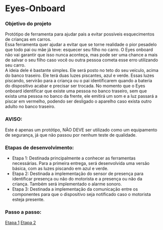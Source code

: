 # Eyes-Onboard

### Objetivo do projeto

Protótipo de ferramenta para ajudar pais a evitar possíveis esquecimentos de crianças em carros.  
Essa ferramenta quer ajudar a evitar que se torne realidade o pior pesadelo que todo pai ou mãe já teve: esquecer seu filho no carro. 
O Eyes onboard não vai garantir que isso nunca aconteça, mas pode ser uma chance a mais de salvar o seu filho caso você ou outra pessoa cometa esse erro utilizando seu carro.  
A ideia dele é bastante simples. Ele será posto no teto do seu veículo, acima do banco traseiro. Ele terá duas luzes piscantes, azul e verde. Essas luzes piscando, servirão para a criança ou o pai identificarem quando a bateria do dispositivo acabar e precisar ser trocada. No momento que o Eyes onboard identificar que existe uma pessoa no banco traseiro, sem que exista uma pessoa no banco da frente, ele emitirá um som e a luz passará a piscar em vermelho, podendo ser desligado o aparelho caso exista outro adulto no banco traseiro.   

### AVISO:
Este é apenas um protótipo, NÃO DEVE ser utilizado como um equipamento de segurança, já que não passou por nenhum teste de qualidade.

### Etapas de desenvolvimento:

- Etapa 1: Destinada principalmente a conhecer as ferramentas necessárias. Para a primeira entrega, será desenvolvida uma versão básica, com as luzes piscando em azul e verde.
- Etapa 2: Destinada a implementação do sensor de presença para identificar presença ou não do motorista e a presença ou não da criança. Também será implementado o alarme sonoro.
- Etapa 3: Destinada a implementação da comunicação entre os componentes para que o dispositivo seja notificado caso o motorista esteja presente. 

### Passo a passo:

[Etapa 1](etapa1/etapa1.md)
[Etapa 2](etapa2/etapa2.md)

